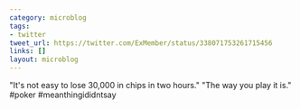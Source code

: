 ```yaml
---
category: microblog
tags:
- twitter
tweet_url: https://twitter.com/ExMember/status/338071753261715456
links: []
layout: microblog
---
```

"It's not easy to lose 30,000 in chips in two hours."
"The way you play it is."
#poker #meanthingididntsay
